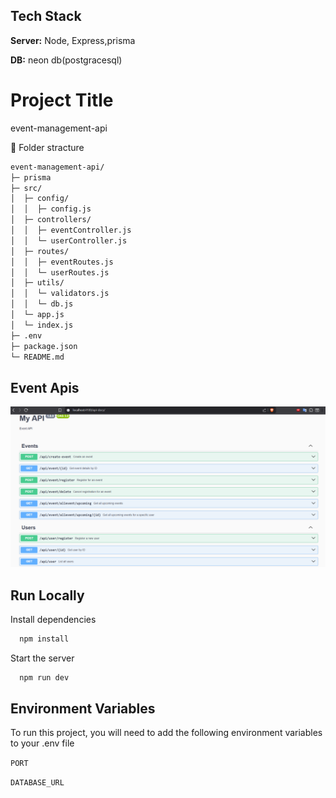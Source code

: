 
## Tech Stack


**Server:** Node, Express,prisma

**DB:** neon db(postgracesql)

# Project Title

event-management-api



📂 Folder stracture
```bash
event-management-api/
├─ prisma
├─ src/
│  ├─ config/
│  │  ├─ config.js
│  ├─ controllers/
│  │  ├─ eventController.js
│  │  └─ userController.js
│  ├─ routes/
│  │  ├─ eventRoutes.js
│  │  └─ userRoutes.js
│  ├─ utils/
│  │  └─ validators.js
│  │  └─ db.js
│  └─ app.js
│  └─ index.js
├─ .env
├─ package.json
└─ README.md
```


    
## Event Apis

![App Screenshot](https://raw.githubusercontent.com/kh-parveg-hossain/Event-Management-API/refs/heads/main/event%20api.png)



## Run Locally

Install dependencies

```bash
  npm install
```

Start the server

```bash
  npm run dev
```


## Environment Variables

To run this project, you will need to add the following environment variables to your .env file

`PORT`

`DATABASE_URL`

